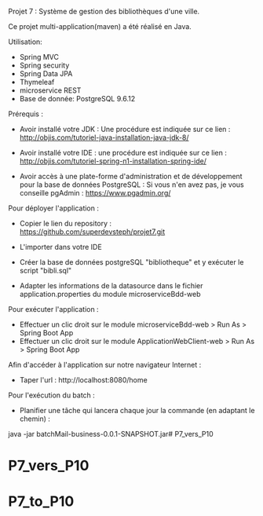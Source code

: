 Projet 7 : Système de gestion des bibliothèques d'une ville.

Ce projet multi-application(maven) a été réalisé en Java.

Utilisation:

 - Spring MVC
 - Spring security 
 - Spring Data JPA
 - Thymeleaf
 - microservice REST
 - Base de donnée: PostgreSQL 9.6.12

Prérequis : 

- Avoir installé votre JDK : Une procédure est indiquée sur ce lien : 
http://objis.com/tutoriel-java-installation-java-jdk-8/

- Avoir installé votre IDE : une procédure est indiquée sur ce lien : 
http://objis.com/tutoriel-spring-n1-installation-spring-ide/

- Avoir accès à une plate-forme d'administration et de développement pour la base de données PostgreSQL : Si vous n'en avez pas, je vous conseille pgAdmin : https://www.pgadmin.org/


Pour déployer l'application :

- Copier le lien du repository : https://github.com/superdevsteph/projet7.git

- L'importer dans votre IDE

- Créer la base de données postgreSQL "bibliotheque" et y exécuter le script "bibli.sql"

- Adapter les informations de la datasource dans le fichier application.properties du module microserviceBdd-web

Pour exécuter l'application :

- Effectuer un clic droit sur le module microserviceBdd-web > Run As > Spring Boot App
- Effectuer un clic droit sur le module ApplicationWebClient-web > Run As > Spring Boot App

Afin d'accéder à l'application sur notre navigateur Internet : 

- Taper l'url : http://localhost:8080/home

Pour l'exécution du batch :

- Planifier une tâche qui lancera chaque jour la commande (en adaptant le chemin) : 

java -jar batchMail-business-0.0.1-SNAPSHOT.jar# P7_vers_P10
# P7_vers_P10
# P7_to_P10
